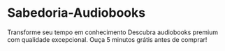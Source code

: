 # Sabedoria-Audiobooks
Transforme seu tempo em conhecimento Descubra audiobooks premium com qualidade excepcional. Ouça 5 minutos grátis antes de comprar!
